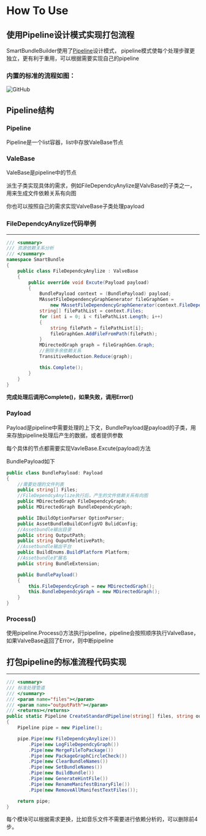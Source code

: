 # How To Use

## 使用Pipeline设计模式实现打包流程

SmartBundleBuilder使用了[Pipeline](https://medium.com/@aaronweatherall/the-pipeline-pattern-for-fun-and-profit-9b5f43a98130)设计模式，
pipeline模式使每个处理步骤更独立，更有利于重用，可以根据需要实现自己的pipeline


### 内置的标准的流程如图：

![GitHub](https://github.com/terrynoya/SmartBundleBuilder/raw/master/doc/pipeline.jpeg)


## Pipeline结构

### Pipeline
Pipeline是一个list容器，list中存放ValeBase节点

### ValeBase

ValeBase是pipeline中的节点

派生子类实现具体的需求，例如FileDependcyAnylize是ValvBase的子类之一，用来生成文件依赖关系有向图

你也可以按照自己的需求实现ValveBase子类处理payload


### FileDependcyAnylize代码举例

---
```C#
/// <summary>
/// 资源依赖关系分析
/// </summary>
namespace SmartBundle
{
    public class FileDependcyAnylize : ValveBase
    {
        public override void Excute(Payload payload)
        {
            BundlePayload context = (BundlePayload) payload;
            MAssetFileDependencyGraphGenerator fileGraphGen =
                new MAssetFileDependencyGraphGenerator(context.FileDependcyGraph);
            string[] filePathList = context.Files;
            for (int i = 0; i < filePathList.Length; i++)
            {
                string filePath = filePathList[i];
                fileGraphGen.AddFileFromPath(filePath);
            }
            MDirectedGraph graph = fileGraphGen.Graph;
            //删除多余依赖关系
            TransitiveReduction.Reduce(graph);

            this.Complete();
        }
    }
}
```




**完成处理后调用Complete()，如果失败，调用Error()**

### Payload

Payload是pipeline中需要处理的上下文，BundlePayload是payload的子类，用来存放pipeline处理后产生的数据，或者提供参数

每个具体的节点都需要实现VavleBase.Excute(payload)方法

BundlePayload如下

```C#
public class BundlePayload: Payload
{
    //需要处理的文件列表
    public string[] Files;
    //FileDependcyAnylize执行后，产生的文件依赖关系有向图
    public MDirectedGraph FileDependcyGraph;
    public MDirectedGraph BundleDependcyGraph;

    public IBuildOptionParser OptionParser;
    public AssetBundleBuildConfigVO BulidConfig;
    //Assetbundle输出目录
    public string OutputPath;
    public string OuputReletivePath;
    //Assetbundle输出平台
    public BuildEnums.BuildPlatform Platform;
    //Assetbundle扩展名
    public string BundleExtension;

    public BundlePayload()
    {
        this.FileDependcyGraph = new MDirectedGraph();
        this.BundleDependcyGraph = new MDirectedGraph();
    }
}
```

### Process()

使用pipeline.Process()方法执行pipeline，pipeline会按照顺序执行ValveBase，如果ValveBase返回了Error，则中断pipeline


## 打包pipeline的标准流程代码实现

---
```C#
/// <summary>
/// 标准处理管道
/// </summary>
/// <param name="files"></param>
/// <param name="outputPath"></param>
/// <returns></returns>
public static Pipeline CreateStandardPipeline(string[] files, string outputPath)
{
    Pipeline pipe = new Pipeline();

    pipe.Pipe(new FileDependcyAnylize())
        .Pipe(new LogFileDependcyGraph())
        .Pipe(new MergeFileToPackage())
        .Pipe(new PackageGraphCircleCheck())
        .Pipe(new ClearBundleNames())
        .Pipe(new SetBundleNames())
        .Pipe(new BuildBundle())
        .Pipe(new GenerateHintFile())
        .Pipe(new RenameManifestBinaryFile())
        .Pipe(new RemoveAllManifestTextFiles());

    return pipe;
}
```


每个模块可以根据需求更换，比如音乐文件不需要进行依赖分析的，可以删除前4步。
